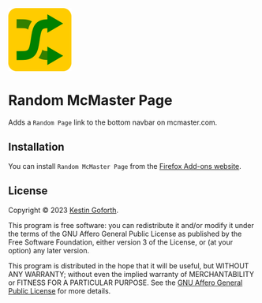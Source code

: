 <img width="128" height="128" src="icon.svg" />

# Random McMaster Page

Adds a `Random Page` link to the bottom navbar on mcmaster.com.


## Installation

You can install `Random McMaster Page` from the [Firefox Add-ons website](https://addons.mozilla.org/en-CA/firefox/addon/c739a3a31c274138bae7/).


## License

Copyright © 2023 [Kestin Goforth](https://github.com/kforth/).

This program is free software: you can redistribute it and/or modify it under the terms of the GNU Affero General Public License as published by the Free Software Foundation, either version 3 of the License, or (at your option) any later version.

This program is distributed in the hope that it will be useful, but WITHOUT ANY WARRANTY; without even the implied warranty of MERCHANTABILITY or FITNESS FOR A PARTICULAR PURPOSE.  See the [GNU Affero General Public License](https://www.gnu.org/licenses/agpl-3.0.en.html) for more details.
